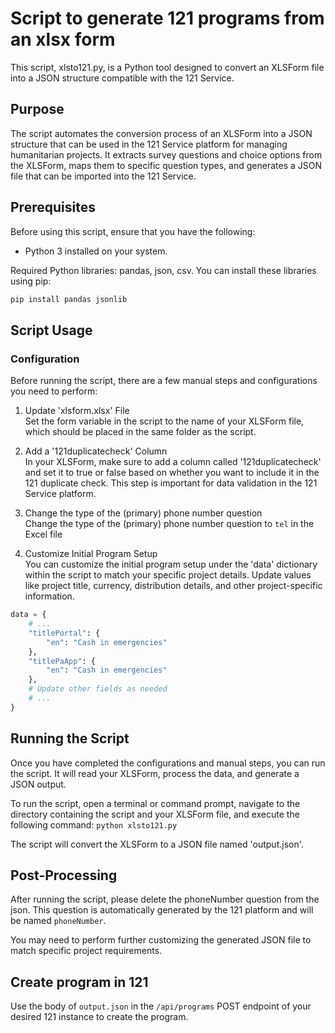 # Script to generate 121 programs from an xlsx form

This script, xlsto121.py, is a Python tool designed to convert an XLSForm file into a JSON structure compatible with the 121 Service.

## Purpose

The script automates the conversion process of an XLSForm into a JSON structure that can be used in the 121 Service platform for managing humanitarian projects. It extracts survey questions and choice options from the XLSForm, maps them to specific question types, and generates a JSON file that can be imported into the 121 Service.

## Prerequisites

Before using this script, ensure that you have the following:

- Python 3 installed on your system.

Required Python libraries: pandas, json, csv. You can install these libraries using pip:

```bash
pip install pandas jsonlib
```

## Script Usage

### Configuration

Before running the script, there are a few manual steps and configurations you need to perform:

1. Update 'xlsform.xlsx' File  
   Set the form variable in the script to the name of your XLSForm file, which should be placed in the same folder as the script.

2. Add a '121duplicatecheck' Column  
   In your XLSForm, make sure to add a column called '121duplicatecheck' and set it to true or false based on whether you want to include it in the 121 duplicate check. This step is important for data validation in the 121 Service platform.

3. Change the type of the (primary) phone number question  
   Change the type of the (primary) phone number question to `tel` in the Excel file

4. Customize Initial Program Setup  
   You can customize the initial program setup under the 'data' dictionary within the script to match your specific project details. Update values like project title, currency, distribution details, and other project-specific information.

```python
data = {
    # ...
    "titlePortal": {
        "en": "Cash in emergencies"
    },
    "titlePaApp": {
        "en": "Cash in emergencies"
    },
    # Update other fields as needed
    # ...
}
```

## Running the Script

Once you have completed the configurations and manual steps, you can run the script. It will read your XLSForm, process the data, and generate a JSON output.

To run the script, open a terminal or command prompt, navigate to the directory containing the script and your XLSForm file, and execute the following command: `python xlsto121.py`

The script will convert the XLSForm to a JSON file named 'output.json'.

## Post-Processing

After running the script, please delete the phoneNumber question from the json. This question is automatically generated by the 121 platform and will be named `phoneNumber`.

You may need to perform further customizing the generated JSON file to match specific project requirements.

## Create program in 121

Use the body of `output.json` in the `/api/programs` POST endpoint of your desired 121 instance to create the program.
